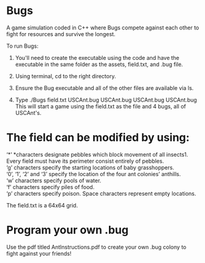 # Bugs
A game simulation coded in C++ where Bugs compete against each other to fight for resources and survive the longest.

To run Bugs:

1. You'll need to create the executable using the code and have the executable in the same folder as the assets, field.txt, and .bug file.

2. Using terminal, cd to the right directory. 

3. Ensure the Bug executable and all of the other files are available via ls. 

4. Type
	./Bugs field.txt USCAnt.bug USCAnt.bug USCAnt.bug USCAnt.bug 
This will start a game using the field.txt as the file and 4 bugs, all of USCAnt's. 

# The field can be modified by using: 

‘*’ *characters designate pebbles which block movement of all insects1. Every field must have its perimeter consist entirely of pebbles.
<br>
‘g’ characters specify the starting locations of baby grasshoppers. 
<br>
‘0’, ‘1’, ‘2’ and ‘3’ specify the location of the four ant colonies’ anthills.
<br>
‘w’ characters specify pools of water.
<br>
‘f’ characters specify piles of food.
<br>
‘p’ characters specify poison.
Space characters represent empty locations.

The field.txt is a 64x64 grid.

# Program your own .bug

Use the pdf titled AntInstructions.pdf to create your own .bug colony to fight against your friends!
